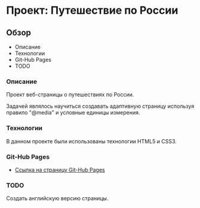 # Проект: Путешествие по России

## Обзор
* Описание
* Технологии
* Git-Hub Pages
* TODO
### **Описание**

Проект веб-страницы о путешествиях по России.

Задачей являлось научиться создавать адаптивную страницу используя правило "@media" и условные единицы измерения.
### **Технологии**

В данном проекте были использованы технологии HTML5 и CSS3.
### **Git-Hub Pages**

* [Ссылка на страницу Git-Hub Pages](https://skvorstieven.github.io/russian-travel/ "Russian Travel")

### **TODO**

Создать английскую версию страницы.
